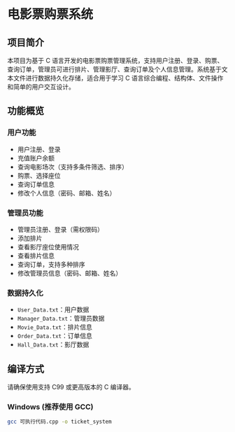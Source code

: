 # 电影票购票系统

## 项目简介

本项目为基于 C 语言开发的电影票购票管理系统，支持用户注册、登录、购票、查询订单，管理员可进行排片、管理影厅、查询订单及个人信息管理。系统基于文本文件进行数据持久化存储，适合用于学习 C 语言综合编程、结构体、文件操作和简单的用户交互设计。

## 功能概览

### 用户功能
- 用户注册、登录
- 充值账户余额
- 查询电影场次（支持多条件筛选、排序）
- 购票、选择座位
- 查询订单信息
- 修改个人信息（密码、邮箱、姓名）

### 管理员功能
- 管理员注册、登录（需权限码）
- 添加排片
- 查看影厅座位使用情况
- 查看排片信息
- 查询订单，支持多种排序
- 修改管理员信息（密码、邮箱、姓名）

### 数据持久化
- `User_Data.txt`：用户数据
- `Manager_Data.txt`：管理员数据
- `Movie_Data.txt`：排片信息
- `Order_Data.txt`：订单信息
- `Hall_Data.txt`：影厅数据

## 编译方式

请确保使用支持 C99 或更高版本的 C 编译器。

### Windows (推荐使用 GCC)
```bash
gcc 可执行代码.cpp -o ticket_system
